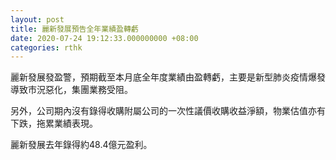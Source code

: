 ```yaml
---
layout: post
title: 麗新發展預告全年業績盈轉虧
date: 2020-07-24 19:12:33.000000000 +08:00
categories: rthk
---
```


麗新發展發盈警，預期截至本月底全年度業績由盈轉虧，主要是新型肺炎疫情爆發導致市況惡化，集團業務受阻。

另外，公司期內沒有錄得收購附屬公司的一次性議價收購收益淨額，物業估值亦有下跌，拖累業績表現。

麗新發展去年錄得約48.4億元盈利。
